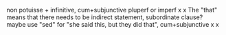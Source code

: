 non potuisse + infinitive, cum+subjunctive pluperf or imperf
x
x
The "that" means that there needs to be indirect statement, subordinate clause? maybe use "sed" for "she said this, but they did that", cum+subjunctive
x
x
